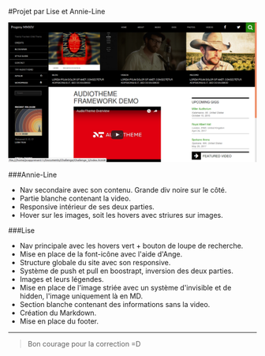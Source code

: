 #Projet par Lise et Annie-Line

![AUDIOTHEME](img/markdown.png)

###Annie-Line

* Nav secondaire avec son contenu. Grande div noire sur le côté.
* Partie blanche contenant la video.
* Responsive intérieur de ses deux parties.
* Hover sur les images, soit les hovers avec striures sur images.

###Lise

* Nav principale avec les hovers vert + bouton de loupe de recherche.
* Mise en place de la font-icône avec l'aide d'Ange.
* Structure globale du site avec son responsive.
* Système de push et pull en boostrapt, inversion des deux parties.
* Images et leurs légendes.
* Mise en place de l'image striée avec un système d'invisible et de hidden, l'image uniquement là en MD.
* Section blanche contenant des informations sans la video.
* Création du Markdown.
* Mise en place du footer.

---

> Bon courage pour la correction =D